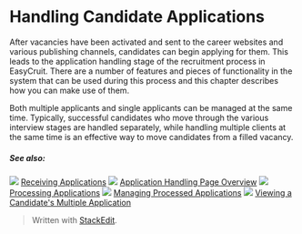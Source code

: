 # Handling Candidate Applications

After vacancies have been activated and sent to the career websites and various publishing channels, candidates can begin applying for them. This leads to the application handling stage of the recruitment process in EasyCruit. There are a number of features and pieces of functionality in the system that can be used during this process and this chapter describes how you can make use of them.

Both multiple applicants and single applicants can be managed at the same time. Typically, successful candidates who move through the various interview stages are handled separately, while handling multiple clients at the same time is an effective way to move candidates from a filled vacancy.

##### See also:

![](../Resources/Images/icon-document-link.png) [Receiving Applications](receiving_applications.htm)
![](../Resources/Images/icon-document-link.png) [Application Handling Page Overview](application_handling_page_overview.htm)
![](../Resources/Images/icon-document-link.png) [Processing Applications](processing_applications.htm)
![](../Resources/Images/icon-document-link.png) [Managing Processed Applications](managing_processed_applications.htm)
![](../Resources/Images/icon-document-link.png) [Viewing a Candidate's Multiple Application](viewing_a_candidates_multiple_applications.htm)




> Written with [StackEdit](https://stackedit.io/).
<!--stackedit_data:
eyJoaXN0b3J5IjpbNzkzMTAzMjczXX0=
-->